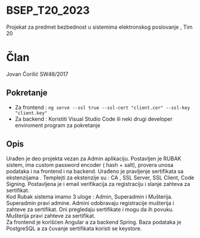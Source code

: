 # BSEP_T20_2023
Projekat za predmet bezbednost u sistemima elektronskog poslovanje , Tim 20

# Član
Jovan Ćorilić SW48/2017

## Pokretanje
- Za frontend :
`
ng serve --ssl true --ssl-cert "client.cer" --ssl-key "client.key"
` <br>
- Za backend : Koristiti Visual Studio Code ili neki drugi developer enviroment program za pokretanje
## Opis
Urađen je deo projekta vezan za Admin aplikaciju. Postavljen je RUBAK sistem, ima custom password encoder ( hash + salt), provera unosa podataka i na frontend i na backend. Urađeno je pravljenje sertifikata sa ekstenzijama . Templejti za ekstenzije su :  CA , SSL Server, SSL Client, Code Signing. Postavljena je i email verifikacija za registraciju i slanje zahteva za sertifikat. <br>
Kod Rubak sistema imamo 3 uloge : Admin, Superadmin i Mušterija. Superadmin pravi admine. Admini odobravaju registracije mušterija i zahteve za sertifikat. Oni pregledaju sertifikate i mogu da ih povuku. Mušterija pravi zahteve za sertifikat.
<br>
Za frontend je korišćen Angular a za backend Spring. Baza podataka je PostgreSQL a za čuvanje sertifikata koristi se keystore.
